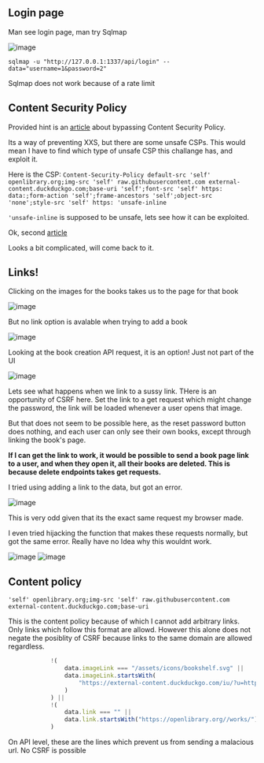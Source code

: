 ## Login page

Man see login page, man try Sqlmap

![image](https://github.com/HACKER097/WebEx/assets/38581702/fa95d04d-0a57-4808-8658-915632f08c80)

`sqlmap -u "http://127.0.0.1:1337/api/login" --data="username=1&password=2"`

Sqlmap does not work because of a rate limit

## Content Security Policy

Provided hint is an [article](https://book.hacktricks.xyz/pentesting-web/content-security-policy-csp-bypass) about bypassing Content Security Policy.

Its a way of preventing XXS, but there are some unsafe CSPs. This would mean I have to find which type of unsafe CSP this challange has, and exploit it.

Here is the CSP: `Content-Security-Policy default-src 'self' openlibrary.org;img-src 'self' raw.githubusercontent.com external-content.duckduckgo.com;base-uri 'self';font-src 'self' https: data:;form-action 'self';frame-ancestors 'self';object-src 'none';style-src 'self' https: 'unsafe-inline`

`'unsafe-inline` is supposed to be unsafe, lets see how it can be exploited.

Ok, second [article](https://book.hacktricks.xyz/pentesting-web/content-security-policy-csp-bypass/csp-bypass-self-+-unsafe-inline-with-iframes)

Looks a bit complicated, will come back to it.

## Links!

Clicking on the images for the books takes us to the page for that book

![image](https://github.com/HACKER097/WebEx/assets/38581702/31c39621-a76f-473f-9172-978d3a77916c)


But no link option is avalable when trying to add a book

![image](https://github.com/HACKER097/WebEx/assets/38581702/6c7886bd-fbbd-4074-a3ba-a94e484a4c95)


Looking at the book creation API request, it is an option! Just not part of the UI

![image](https://github.com/HACKER097/WebEx/assets/38581702/1798a084-1c54-4216-af20-1261e2c41006)

Lets see what happens when we link to a sussy link. THere is an opportunity of CSRF here. Set the link to a get request which might change the password, the link will be loaded whenever a user opens that image. 

But that does not seem to be possible here, as the reset password button does nothing, and each user can only see their own books, except through linking the book's page. 

**If I can get the link to work, it would be possible to send a book page link to a user, and when they open it, all their books are deleted. This is because delete endpoints takes get requests.**

I tried using adding a link to the data, but got an error.

![image](https://github.com/HACKER097/WebEx/assets/38581702/db5eca13-3aee-4c6d-8d6e-6eb8ee2505a8)

This is very odd given that its the exact same request my browser made.

I even tried hijacking the function that makes these requests normally, but got the same error. Really have no Idea why this wouldnt work.

![image](https://github.com/HACKER097/WebEx/assets/38581702/59428dfd-f1ba-4f02-86cc-ac50b772cf0c)
![image](https://github.com/HACKER097/WebEx/assets/38581702/157024ee-1a05-40f4-8be2-e6d0749ef2cd)

## Content policy

`'self' openlibrary.org;img-src 'self' raw.githubusercontent.com external-content.duckduckgo.com;base-uri`

This is the content policy because of which I cannot add arbitrary links. Only links which follow this format are allowd. However this alone does not negate the posiblity of CSRF because links to the same domain are allowed regardless. 

```js
            !(
                data.imageLink === "/assets/icons/bookshelf.svg" ||
                data.imageLink.startsWith(
                    "https://external-content.duckduckgo.com/iu/?u=https://covers.openlibrary.org/"
                )
            ) ||
            !(
                data.link === "" ||
                data.link.startsWith("https://openlibrary.org//works/")
            )
```

On API level, these are the lines which prevent us from sending a malacious url. No CSRF is possible
